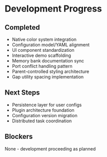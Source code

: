 # Development Progress

## Completed
- Native color system integration
- Configuration model/YAML alignment
- UI component standardization
- Interactive demo scaffolding
- Memory bank documentation sync
- Port conflict handling pattern
- Parent-controlled styling architecture
- Gap utility spacing implementation

## Next Steps
- Persistence layer for user configs
- Plugin architecture foundation
- Configuration version migration
- Distributed task coordination

## Blockers
None - development proceeding as planned
